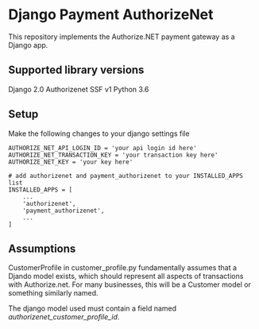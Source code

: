 # Django Payment AuthorizeNet

This repository implements the Authorize.NET payment gateway as a Django app.

## Supported library versions

Django 2.0
Authorizenet SSF v1
Python 3.6

## Setup

Make the following changes to your django settings file

```
AUTHORIZE_NET_API_LOGIN_ID = 'your api login id here'
AUTHORIZE_NET_TRANSACTION_KEY = 'your transaction key here'
AUTHORIZE_NET_KEY = 'your key here'

# add authorizenet and payment_authorizenet to your INSTALLED_APPS list
INSTALLED_APPS = [
    ...
    'authorizenet',
    'payment_authorizenet',
    ...
]
```

## Assumptions

CustomerProfile in customer_profile.py fundamentally assumes that a Djando model exists, which should represent all aspects of transactions with Authorize.net. For many businesses, this will be a Customer model or something similarly named.

The django model used must contain a field named *authorizenet_customer_profile_id*.